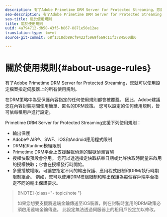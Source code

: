 ```yaml
---
description: 有了Adobe Primetime DRM Server for Protected Streaming，您就可以使用設定檔案指定伺服器上的所有使用規則。
seo-description: 有了Adobe Primetime DRM Server for Protected Streaming，您就可以使用設定檔案指定伺服器上的所有使用規則。
seo-title: 關於使用規則
title: 關於使用規則
uuid: 4a794712-db58-43f5-b867-8871e58e12ae
translation-type: tm+mt
source-git-commit: 68f1318db89cf9422f5969f669c11f3784560db6

---
```



# 關於使用規則{#about-usage-rules}

有了Adobe Primetime DRM Server for Protected Streaming，您就可以使用設定檔案指定伺服器上的所有使用規則。

在DRM策略中為受保護內容指定的任何使用規則都會被覆蓋。 因此，Adobe建議您在內容封裝期間使用簡單、匿名的DRM政策。 您可以設定的任何使用規則，皆可依每租用戶進行設定。

Primetime DRM Server for Protected Streaming支援下列使用規則：

* 輸出保護
* Adobe® AIR®、SWF、iOS和Android應用程式限制
* DRM和Runtime模組限制
* Primetime DRM平台上支援越獄偵測的越獄偵測實施
* 授權快取預設會停用。 您可以透過指定快取結束日期或允許快取時間量來啟用的授權快取；它會在授權發行時開始。
* 多重播放權限，可讓您指定不同的輸出保護、應用程式限制和DRM/執行時期限制組合。 例如，您可以使用DRM模組限制和輸出保護為每個客戶端平台指定不同的輸出保護要求。

>[!NOTE] {class=&quot;- topic/note &quot;}
>
>如果您想要支援將遠端金鑰傳送至iOS裝置，則在封裝時套用的DRM政策必須啟用遠端金鑰傳送。 此設定無法透過伺服器上的租用戶設定加以修改。

